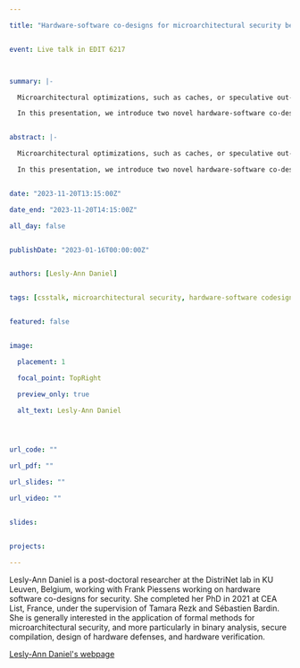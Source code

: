 ```yaml
---

title: "Hardware-software co-designs for microarchitectural security beyond constant-time programming"


event: Live talk in EDIT 6217



summary: |-

  Microarchitectural optimizations, such as caches, or speculative out-of-order execution, play a crucial role for enhancing system performance. However, these optimizations also enable attacks that undermine software-enforced security policies. The conventional approach of constant-time programming, while widely adopted for safeguarding cryptographic implementations against microarchitectural attacks, has its limitations. From a security perspective, it relies on certain assumptions about the underlying hardware and, for instance, does not suffice to protect against Spectre attacks. In terms of performance, it imposes an additional overhead due to, among other things, control-flow linearization.

  In this presentation, we introduce two novel hardware-software co-design solutions to address some of the shortcomings of constant-time programming. First, we present ProSpeCT, a generic formal processor model that guarantees that constant-time programs (under a non-speculative semantics) are free from Spectre attacks, while still enabling speculative out-of-order execution. Second, Architectural Mimicry, a novel ISA extension that provides dedicated hardware support for efficient control-flow balancing and linearization of secret-dependent branches. Both defenses have been implemented and evaluated on top of Proteus, an extensible RISC-V processor. To conclude, we will discuss some of the remaining challenges that still need to be addressed to achieve provable end-to-end security guarantees.


abstract: |-

  Microarchitectural optimizations, such as caches, or speculative out-of-order execution, play a crucial role for enhancing system performance. However, these optimizations also enable attacks that undermine software-enforced security policies. The conventional approach of constant-time programming, while widely adopted for safeguarding cryptographic implementations against microarchitectural attacks, has its limitations. From a security perspective, it relies on certain assumptions about the underlying hardware and, for instance, does not suffice to protect against Spectre attacks. In terms of performance, it imposes an additional overhead due to, among other things, control-flow linearization.

  In this presentation, we introduce two novel hardware-software co-design solutions to address some of the shortcomings of constant-time programming. First, we present ProSpeCT, a generic formal processor model that guarantees that constant-time programs (under a non-speculative semantics) are free from Spectre attacks, while still enabling speculative out-of-order execution. Second, Architectural Mimicry, a novel ISA extension that provides dedicated hardware support for efficient control-flow balancing and linearization of secret-dependent branches. Both defenses have been implemented and evaluated on top of Proteus, an extensible RISC-V processor. To conclude, we will discuss some of the remaining challenges that still need to be addressed to achieve provable end-to-end security guarantees.


date: "2023-11-20T13:15:00Z"

date_end: "2023-11-20T14:15:00Z"

all_day: false


publishDate: "2023-01-16T00:00:00Z"


authors: [Lesly-Ann Daniel]


tags: [csstalk, microarchitectural security, hardware-software codesign, constant-time programming]


featured: false


image:

  placement: 1

  focal_point: TopRight

  preview_only: true

  alt_text: Lesly-Ann Daniel




url_code: ""

url_pdf: ""

url_slides: ""

url_video: ""


slides:


projects:

---
```




Lesly-Ann Daniel is a post-doctoral researcher at the DistriNet lab in KU Leuven, Belgium, working with Frank Piessens working on hardware software co-designs for security. She completed her PhD in 2021 at CEA List, France, under the supervision of Tamara Rezk and Sébastien Bardin. She is generally interested in the application of formal methods for microarchitectural security, and more particularly in binary analysis, secure compilation, design of hardware defenses, and hardware verification.


[Lesly-Ann Daniel's webpage](https://leslyann-daniel.fr/) 


